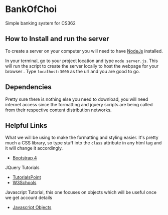 # BankOfChoi
Simple banking system for CS362

## How to Install and run the server
  To create a server on your computer you will need to have [NodeJs](https://nodejs.org/en/download/) installed.

  In your terminal, go to your project location and type `node server.js`. This will run the script to create the server locally to host the webpage for your browser . Type `localhost:3000` as the url and you are good to go.

## Dependencies
  Pretty sure there is nothing else you need to download, you will need internet access since the formatting and jquery scripts are being called from their respective content distribution networks.

## Helpful Links
  What we will be using to make the formatting and styling easier.
  It's pretty much a CSS library, so type stuff into the `class` attribute in any html tag and it will change it accordingly.
  - [Bootstrap 4](https://getbootstrap.com/docs/4.0/getting-started/introduction/)

  JQuery Tutorials
  - [TutorialsPoint](https://www.tutorialspoint.com/jquery/)
  - [W3Schools](https://www.w3schools.com/Jquery/default.asp)

  Javascript Tutorial, this one focuses on objects which will be useful once we get account details
  - [Javascript Objects](https://javascript.info/object)

